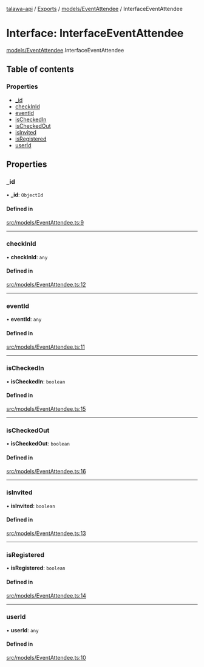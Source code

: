 [talawa-api](../README.md) / [Exports](../modules.md) / [models/EventAttendee](../modules/models_EventAttendee.md) / InterfaceEventAttendee

# Interface: InterfaceEventAttendee

[models/EventAttendee](../modules/models_EventAttendee.md).InterfaceEventAttendee

## Table of contents

### Properties

- [\_id](models_EventAttendee.InterfaceEventAttendee.md#_id)
- [checkInId](models_EventAttendee.InterfaceEventAttendee.md#checkinid)
- [eventId](models_EventAttendee.InterfaceEventAttendee.md#eventid)
- [isCheckedIn](models_EventAttendee.InterfaceEventAttendee.md#ischeckedin)
- [isCheckedOut](models_EventAttendee.InterfaceEventAttendee.md#ischeckedout)
- [isInvited](models_EventAttendee.InterfaceEventAttendee.md#isinvited)
- [isRegistered](models_EventAttendee.InterfaceEventAttendee.md#isregistered)
- [userId](models_EventAttendee.InterfaceEventAttendee.md#userid)

## Properties

### \_id

• **\_id**: `ObjectId`

#### Defined in

[src/models/EventAttendee.ts:9](https://github.com/PalisadoesFoundation/talawa-api/blob/3eeb2af/src/models/EventAttendee.ts#L9)

___

### checkInId

• **checkInId**: `any`

#### Defined in

[src/models/EventAttendee.ts:12](https://github.com/PalisadoesFoundation/talawa-api/blob/3eeb2af/src/models/EventAttendee.ts#L12)

___

### eventId

• **eventId**: `any`

#### Defined in

[src/models/EventAttendee.ts:11](https://github.com/PalisadoesFoundation/talawa-api/blob/3eeb2af/src/models/EventAttendee.ts#L11)

___

### isCheckedIn

• **isCheckedIn**: `boolean`

#### Defined in

[src/models/EventAttendee.ts:15](https://github.com/PalisadoesFoundation/talawa-api/blob/3eeb2af/src/models/EventAttendee.ts#L15)

___

### isCheckedOut

• **isCheckedOut**: `boolean`

#### Defined in

[src/models/EventAttendee.ts:16](https://github.com/PalisadoesFoundation/talawa-api/blob/3eeb2af/src/models/EventAttendee.ts#L16)

___

### isInvited

• **isInvited**: `boolean`

#### Defined in

[src/models/EventAttendee.ts:13](https://github.com/PalisadoesFoundation/talawa-api/blob/3eeb2af/src/models/EventAttendee.ts#L13)

___

### isRegistered

• **isRegistered**: `boolean`

#### Defined in

[src/models/EventAttendee.ts:14](https://github.com/PalisadoesFoundation/talawa-api/blob/3eeb2af/src/models/EventAttendee.ts#L14)

___

### userId

• **userId**: `any`

#### Defined in

[src/models/EventAttendee.ts:10](https://github.com/PalisadoesFoundation/talawa-api/blob/3eeb2af/src/models/EventAttendee.ts#L10)
